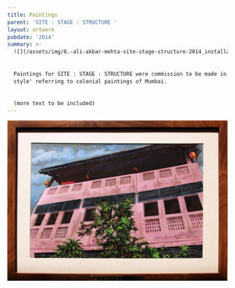 ```yaml
---
title: Paintings
parent: 'SITE : STAGE : STRUCTURE '
layout: artwork
pubdate: '2014'
summary: >-
  ![](/assets/img/8.-ali-akbar-mehta-site-stage-structure-2014_installation-view-©-aliakbarmehta.jpg)


  Paintings for SITE : STAGE : STRUCTURE were commission to be made in a 'Museum
  style' referring to colonial paintings of Mumbai.


  (more text to be included)
---
```

![](/assets/img/chinese-temple.jpg)
